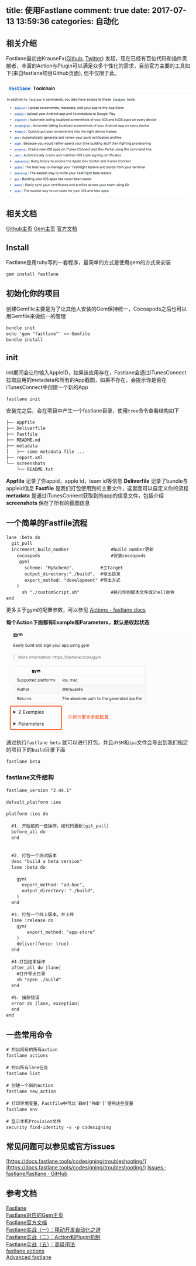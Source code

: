 title: 使用Fastlane
comment: true
date: 2017-07-13 13:59:36
categories: 自动化
---

## 相关介绍
Fastlane最初由KrauseFx([Github](https://github.com/KrauseFx), [Twitter](https://twitter.com/krausefx)) 发起，现在已经有百位代码和插件贡献者，丰富的Action与Plugin可以满足众多个性化的需求，目前官方主要的工具如下(来自fastlane项目Github页面), 但不仅限于此。

![](/uploads/WX20170525-112539.png)

## 相关文档
[Github主页](https://github.com/fastlane/fastlane)
[Gem主页](https://rubygems.org/gems/fastlane)
[官方文档](https://docs.fastlane.tools/)

## Install
Fastlane是用ruby写的一套程序，最简单的方式是使用gem的方式来安装
```
gem install fastlane
```

## 初始化你的项目
创建Gemfile主要是为了让其他人安装的Gem保持统一，Cocoapods之后也可以用Gemfile来做统一的管理
```
bundle init
echo 'gem "fastlane"' >> Gemfile
bundle install
```

## init
init期间会让你输入AppleID，如果该应用存在，Fastlane会通过iTunesConnect拉取应用的metadata和所有的App截图，如果不存在，会提示你是否在iTunesConnect中创建一个新的App
```
fastlane init
```

安装完之后，会在项目中产生一个fastlane目录，使用`tree`命令查看结构如下
```
├── Appfile
├── Deliverfile
├── Fastfile
├── README.md
├── metadata
│   ├── some metadata file ...
├── report.xml
└── screenshots
    └── README.txt
```


**Appfile** 记录了你appid，apple id，team id等信息
**Deliverfile** 记录了bundle与appleid信息
**Fastfile** 是我们打包使用到的主要文件，这里面可以自定义你的流程
**metadata** 是通过iTunesConnect获取到的app的信息文件，包括介绍
**screenshots** 保存了所有的截图信息


## 一个简单的Fastfile流程
```
lane :beta do
  git_pull
  increment_build_number 				#build number更新
	cocoapods 							#安装cocoapods 
     gym(
       scheme: "MyScheme",          #主Target
       output_directory:"./build",  #导出目录
       export_method: "development" #导出方式
    )
	  sh "./customScript.sh" 			#执行你的脚本文件或Shell命令
end
```

更多关于gym的配置参数，可以参见 [Actions - fastlane docs](https://docs.fastlane.tools/actions/#gym)

**每个Action下面都有Example和Parameters，默认是收起状态** 

![](/uploads/WX20170605-134929.png)



 通过执行`fastlane beta` 就可以进行打包，并且`dYSM`和`ipa`文件会导出到我们指定的项目下的`build`目录下面
```
fastlane beta
```

### fastlane文件结构
```
fastlane_version "2.44.1"

default_platform :ios

platform :ios do

  #1. 开始前的一些操作，如代码更新(git_pull)
  before_all do
  end


  #2. 打包一个测试版本
  desc "build a beta version"
  lane :beta do

    gym(
      export_method: "ad-hoc",
      output_directory: "./build",
    ) 
  end

  #3. 打包一个线上版本，并上传
  lane :release do
    gym(
     	export_method: "app-store"
    )
    deliver(force: true)
  end

  #4.打包结束操作
  after_all do |lane|
  	#打开导出目录
	sh "open ./build"
  end

  #5. 捕获错误
  error do |lane, exception|
  end
end
```

## 一些常用命令
```
# 列出现有的所有action
fastlane actions

# 列出所有lane任务
fastlane list

# 创建一个新的Action
fastlane new_action

# 打印环境变量，Fastfile中可以`ENV['PWD']`使用这些变量
fastlane env

# 显示本机Provision文件
security find-identity -v -p codesigning
```

## 常见问题可以参见或官方issues
[https://docs.fastlane.tools/codesigning/troubleshooting/](https://docs.fastlane.tools/codesigning/troubleshooting/)
[Issues · fastlane/fastlane · GitHub](https://github.com/fastlane/fastlane/issues)


## 参考文档
[Fastlane](https://github.com/fastlane/fastlane)  
[Fastlane对应的Gem主页](https://rubygems.org/gems/fastlane)  
[Fastlane官方文档](https://docs.fastlane.tools/)  
[Fastlane实战（一）：移动开发自动化之道](http://www.jianshu.com/p/1aebb0854c78)   
[Fastlane实战（二）：Action和Plugin机制](http://www.jianshu.com/p/0520192c9bd7)  
[Fastlane实战（五）：高级用法](http://www.jianshu.com/p/faae6f95cbd8)  
[fastlane actions](https://docs.fastlane.tools/actions/#building)  
[Advanced fastlane](https://github.com/fastlane/fastlane/blob/master/fastlane/docs/Advanced.md)  




